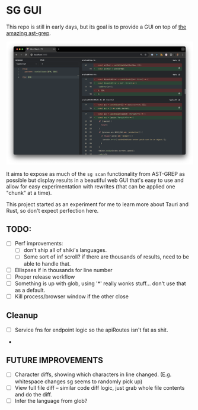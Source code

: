 # SG GUI

This repo is still in early days, but its goal is to provide a GUI on top of [the amazing ast-grep](https://ast-grep.github.io/).

![Screenshot](https://github.com/gksander/sg-gui/raw/main/docs/img/snapshot.png)

It aims to expose as much of the `sg scan` functionality from AST-GREP as possible but display results in a beautiful web GUI that's easy to use and allow for easy experimentation with rewrites (that can be applied one "chunk" at a time).

This project started as an experiment for me to learn more about Tauri and Rust, so don't expect perfection here.

## TODO:

- [ ] Perf improvements:
  - [ ] don't ship all of shiki's languages.
  - [ ] Some sort of inf scroll? if there are thousands of results, need to be able to handle that.
- [ ] Ellispses if in thousands for line number
- [ ] Proper release workflow
- [ ] Something is up with glob, using '*' really wonks stuff... don't use that as a default.
- [ ] Kill process/browser window if the other close

## Cleanup

- [ ] Service fns for endpoint logic so the apiRoutes isn't fat as shit.
- 

## FUTURE IMPROVEMENTS

- [ ] Character diffs, showing which characters in line changed. (E.g. whitespace changes sg seems to randomly pick up)
- [ ] View full file diff – similar code diff logic, just grab whole file contents and do the diff.
- [ ] Infer the language from glob?
